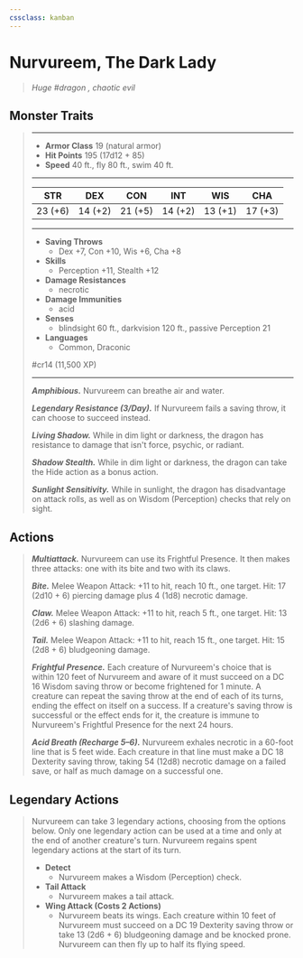 ```yaml
---
cssclass: kanban
---
```


# Nurvureem, The Dark Lady
>*Huge #dragon , chaotic evil*
## Monster Traits
>___
>- **Armor Class** 19 (natural armor)
>- **Hit Points** 195 (17d12 + 85)
>- **Speed** 40 ft., fly 80 ft., swim 40 ft.
>___
>|STR|DEX|CON|INT|WIS|CHA|
>|:---:|:---:|:---:|:---:|:---:|:---:|
>|23 (+6)|14 (+2)|21 (+5)|14 (+2)|13 (+1)|17 (+3)|
>___
>- **Saving Throws**
>	 - Dex +7, Con +10, Wis +6, Cha +8
>- **Skills**
>	 - Perception +11, Stealth +12
>- **Damage Resistances**
>	 - necrotic
>- **Damage Immunities**
>	 - acid
>- **Senses**
>	 - blindsight 60 ft., darkvision 120 ft., passive Perception 21
>- **Languages**
>	 - Common, Draconic
>
> #cr14 (11,500 XP)
>___
>***Amphibious.*** Nurvureem can breathe air and water.  
>
>***Legendary Resistance (3/Day).*** If Nurvureem fails a saving throw, it can choose to succeed instead.  
>
>***Living Shadow.*** While in dim light or darkness, the dragon has resistance to damage that isn't force, psychic, or radiant.  
>
>***Shadow Stealth.*** While in dim light or darkness, the dragon can take the Hide action as a bonus action.  
>
>***Sunlight Sensitivity.*** While in sunlight, the dragon has disadvantage on attack rolls, as well as on Wisdom (Perception) checks that rely on sight.  
>
## Actions
>***Multiattack.*** Nurvureem can use its Frightful Presence. It then makes three attacks: one with its bite and two with its claws.  
>
>***Bite.*** Melee Weapon Attack: +11 to hit, reach 10 ft., one target. Hit: 17 (2d10 + 6) piercing damage plus 4 (1d8) necrotic damage.  
>
>***Claw.*** Melee Weapon Attack: +11 to hit, reach 5 ft., one target. Hit: 13 (2d6 + 6) slashing damage.  
>
>***Tail.*** Melee Weapon Attack: +11 to hit, reach 15 ft., one target. Hit: 15 (2d8 + 6) bludgeoning damage.  
>
>***Frightful Presence.*** Each creature of Nurvureem's choice that is within 120 feet of Nurvureem and aware of it must succeed on a DC 16 Wisdom saving throw or become frightened for 1 minute. A creature can repeat the saving throw at the end of each of its turns, ending the effect on itself on a success. If a creature's saving throw is successful or the effect ends for it, the creature is immune to Nurvureem's Frightful Presence for the next 24 hours.  
>
>***Acid Breath (Recharge 5–6).*** Nurvureem exhales necrotic in a 60-foot line that is 5 feet wide. Each creature in that line must make a DC 18 Dexterity saving throw, taking 54 (12d8) necrotic damage on a failed save, or half as much damage on a successful one.  
>
## Legendary Actions
>Nurvureem can take 3 legendary actions, choosing from the options below. Only one legendary action can be used at a time and only at the end of another creature's turn. Nurvureem regains spent legendary actions at the start of its turn.
>
>- **Detect**
>	- Nurvureem makes a Wisdom (Perception) check.
>- **Tail Attack**
>	- Nurvureem makes a tail attack.
>- **Wing Attack (Costs 2 Actions)**
>	- Nurvureem beats its wings. Each creature within 10 feet of Nurvureem must succeed on a DC 19 Dexterity saving throw or take 13 (2d6 + 6) bludgeoning damage and be knocked prone. Nurvureem can then fly up to half its flying speed.
